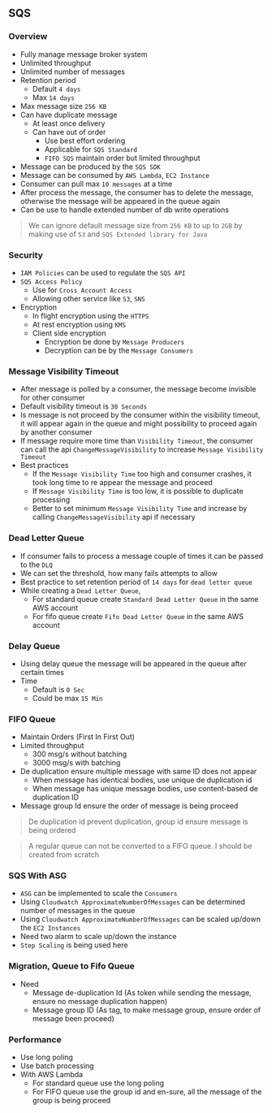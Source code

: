 ## SQS

### Overview

- Fully manage message broker system
- Unlimited throughput
- Unlimited number of messages
- Retention period
  - Default `4 days`
  - Max `14 days`
- Max message size `256 KB`
- Can have duplicate message
  - At least once delivery
  - Can have out of order
    - Use best effort ordering
    - Applicable for `SQS Standard`
    - `FIFO SQS` maintain order but limited throughput
- Message can be produced by the `SQS SDK`
- Message can be consumed by `AWS Lambda`, `EC2 Instance`
- Consumer can pull max `10 messages` at a time
- After process the message, the consumer has to delete the message, otherwise the message will be appeared in the queue again
- Can be use to handle extended number of db write operations

> We can ignore default message size from `256 KB` to up to `2GB` by making use of `S3` and `SQS Extended library for Java`

### Security

- `IAM Policies` can be used to regulate the `SQS API`
- `SQS Access Policy`
  - Use for `Cross Account Access`
  - Allowing other service like `S3`, `SNS`
- Encryption
  - In flight encryption using the `HTTPS`
  - At rest encryption using `KMS`
  - Client side encryption
    - Encryption be done by `Message Producers`
    - Decryption can be by the `Message Consumers`

### Message Visibility Timeout

- After message is polled by a consumer, the message become invisible for other consumer
- Default visibility timeout is `30 Seconds`
- Is message is not proceed by the consumer within the visibility timeout, it will appear again in the queue and might possibility to proceed again by another consumer
- If message require more time than `Visibility Timeout`, the consumer can call the api `ChangeMessageVisibility` to increase `Message Visibility Timeout`
- Best practices
  - If the `Message Visibility Time` too high and consumer crashes, it took long time to re appear the message and proceed
  - If `Message Visibility Time` is too low, it is possible to duplicate processing
  - Better to set minimum `Message Visibility Time` and increase by calling `ChangeMessageVisibility` api if necessary

### Dead Letter Queue

- If consumer fails to process a message couple of times it can be passed to the `DLQ`
- We can set the threshold, how many fails attempts to allow
- Best practice to set retention period of `14 days` for `dead letter queue`
- While creating a `Dead Letter Queue`,
  - For standard queue create `Standard Dead Letter Queue` in the same AWS account
  - For fifo queue create `Fifo Dead Letter Queue` in the same AWS account

### Delay Queue

- Using delay queue the message will be appeared in the queue after certain times
- Time
  - Default is `0 Sec`
  - Could be max `15 Min`

### FIFO Queue

- Maintain Orders (First In First Out)
- Limited throughput
  - 300 msg/s without batching
  - 3000 msg/s with batching
- De duplication ensure multiple message with same ID does not appear
  - When message has identical bodies, use unique de duplication id
  - When message has unique message bodies, use content-based de duplication ID
- Message group Id ensure the order of message is being proceed

> De duplication id prevent duplication, group id ensure message is being ordered

> A regular queue can not be converted to a FIFO queue. I should be created from scratch

### SQS With ASG

- `ASG` can be implemented to scale the `Consumers`
- Using `Cloudwatch ApproximateNumberOfMessages` can be determined number of messages in the queue
- Using `Cloudwatch ApproximateNumberOfMessages` can be scaled up/down the `EC2 Instances`
- Need two alarm to scale up/down the instance
- `Step Scaling` is being used here

### Migration, Queue to Fifo Queue

- Need
  - Message de-duplication Id (As token while sending the message, ensure no message duplication happen)
  - Message group ID (As tag, to make message group, ensure order of message been proceed)

### Performance

- Use long poling
- Use batch processing
- With AWS Lambda
  - For standard queue use the long poling
  - For FIFO queue use the group id and en-sure, all the message of the group is being proceed
